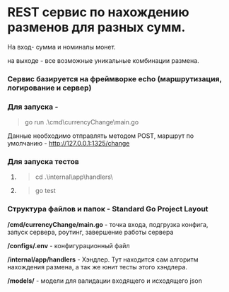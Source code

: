 # REST сервис по нахождению разменов для разных сумм.
На вход- сумма и номиналы монет.

на выходе - все возможные уникальные комбинации размена.

### Сервис базируется на фреймворке echo (маршрутизация, логирование и сервер) 

### Для запуска - 
> go run .\cmd\currencyChange\main.go

Данные необходимо отправлять методом POST, маршрут по умолчанию - http://127.0.0.1:1325/change

### Для запуска тестов 
1. > cd .\internal\app\handlers\
2. > go test

### Структура файлов и папок - Standard Go Project Layout
**/cmd/currencyChange/main.go** - точка входа, подгрузка конфига, запуск сервера, роутинг, завершение работы сервера

**/configs/.env** - конфигурационный файл

**/internal/app/handlers** - Хэндлер. Тут находится сам алгоритм нахождения размена, а так же юнит тесты этого хэндлера.

**/models/** - модели для валидации входящего и исходящего json

